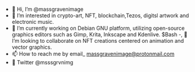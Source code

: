 - 👋 Hi, I’m @massgravenimage
- 👀 I’m interested in crypto-art, NFT, blockchain,Tezos, digitsl artwork and electronic music.
- 🌱 I’m currently working on Debian GNU platform, utilizing open-source graphics editors such as Gimp, Krita, Inkscape and Kdenlive. $Bash
-, 💞️ I’m looking to collaborate on NFT creations centered on animation and vector graphics.
- 📫 How to reach me by email_ massgravenimage@protonmail.com 
- 🔵 Twitter @msssgrvnimg

<!---
massgravenimage/massgravenimage is a ✨ special ✨ repository because its `README.md` (this file) appears on your GitHub profile.
You can click the Preview link to take a look at your changes.
--->
